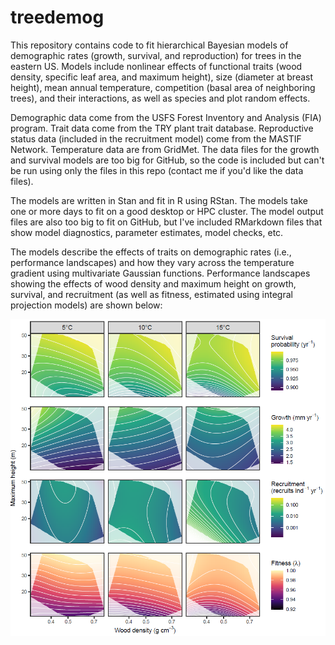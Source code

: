 # treedemog
This repository contains code to fit hierarchical Bayesian models of demographic rates (growth, survival, and reproduction) for trees in the eastern US. Models include nonlinear effects of functional traits (wood density, specific leaf area, and maximum height), size (diameter at breast height), mean annual temperature, competition (basal area of neighboring trees), and their interactions, as well as species and plot random effects. 

Demographic data come from the USFS Forest Inventory and Analysis (FIA) program. Trait data come from the TRY plant trait database. Reproductive status data (included in the recruitment model) come from the MASTIF Network. Temperature data are from GridMet. The data files for the growth and survival models are too big for GitHub, so the code is included but can't be run using only the files in this repo (contact me if you'd like the data files). 

The models are written in Stan and fit in R using RStan. The models take one or more days to fit on a good desktop or HPC cluster. The model output files are also too big to fit on GitHub, but I've included RMarkdown files that show model diagnostics, parameter estimates, model checks, etc.

The models describe the effects of traits on demographic rates (i.e., performance landscapes) and how they vary across the temperature gradient using multivariate Gaussian functions. Performance landscapes showing the effects of wood density and maximum height on growth, survival, and recruitment (as well as fitness, estimated using integral projection models) are shown below:


![](results/wd_sla_landscapes.PNG?raw=true)

